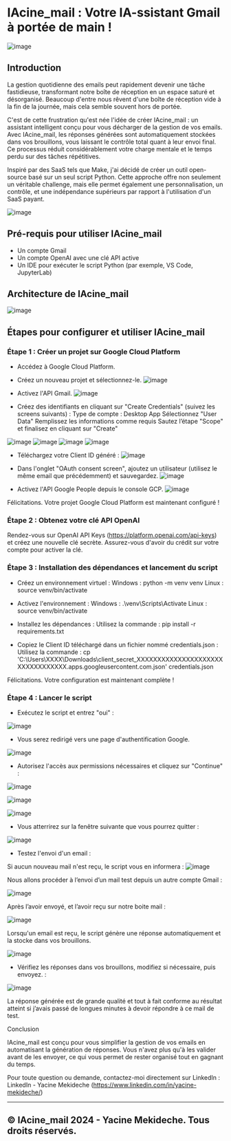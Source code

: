 # IAcine_mail : Votre IA-ssistant Gmail à portée de main !

![image](https://github.com/user-attachments/assets/8329e85e-9169-4bd5-9ae2-f99335ca1b1e)

## Introduction

La gestion quotidienne des emails peut rapidement devenir une tâche fastidieuse, transformant notre boîte de réception en un espace saturé et désorganisé. Beaucoup d'entre nous rêvent d'une boîte de réception vide à la fin de la journée, mais cela semble souvent hors de portée.

C'est de cette frustration qu'est née l'idée de créer IAcine_mail : un assistant intelligent conçu pour vous décharger de la gestion de vos emails. Avec IAcine_mail, les réponses générées sont automatiquement stockées dans vos brouillons, vous laissant le contrôle total quant à leur envoi final. Ce processus réduit considérablement votre charge mentale et le temps perdu sur des tâches répétitives.

Inspiré par des SaaS tels que Make, j'ai décidé de créer un outil open-source basé sur un seul script Python. Cette approche offre non seulement un véritable challenge, mais elle permet également une personnalisation, un contrôle, et une indépendance supérieurs par rapport à l'utilisation d'un SaaS payant.

![image](https://github.com/user-attachments/assets/0f85249b-79b8-42e3-98b3-d5f64ca59a24)


## Pré-requis pour utiliser IAcine_mail

- Un compte Gmail
- Un compte OpenAI avec une clé API active
- Un IDE pour exécuter le script Python (par exemple, VS Code, JupyterLab)

## Architecture de IAcine_mail

![image](https://github.com/user-attachments/assets/f131fec3-8db4-4a73-8942-9c6d23eed5ae)


## Étapes pour configurer et utiliser IAcine_mail

### Étape 1 : Créer un projet sur Google Cloud Platform

- Accédez à Google Cloud Platform.
- Créez un nouveau projet et sélectionnez-le.
![image](https://github.com/user-attachments/assets/e69ab587-a4d4-4ba6-8fcf-cff1cfeef3a4)

- Activez l'API Gmail.
![image](https://github.com/user-attachments/assets/187b6ccb-fa97-45eb-9f9a-3ff416acb687)

- Créez des identifiants en cliquant sur "Create Credentials" (suivez les screens suivants) :
    Type de compte : Desktop App
    Sélectionnez "User Data"
    Remplissez les informations comme requis
    Sautez l’étape "Scope" et finalisez en cliquant sur "Create"

![image](https://github.com/user-attachments/assets/931a77c3-7a2a-4488-8a6a-2a290af651da)
![image](https://github.com/user-attachments/assets/67d9b261-34cb-42c0-b935-dc77b081240d)
![image](https://github.com/user-attachments/assets/9d072af3-9296-4754-89bb-4536d5a22e87)
![image](https://github.com/user-attachments/assets/468c9f82-4599-4011-abac-6f11be882a96)

- Téléchargez votre Client ID généré :
![image](https://github.com/user-attachments/assets/2031e2e2-3fec-43cc-a86b-4ba8a4a7961d)


- Dans l'onglet "OAuth consent screen", ajoutez un utilisateur (utilisez le même email que précédemment) et sauvegardez.
![image](https://github.com/user-attachments/assets/c9944c65-c18b-4af1-a097-7e5c7c944146)

- Activez l'API Google People depuis le console GCP.
![image](https://github.com/user-attachments/assets/cd5f88fd-9991-4dca-a193-3692af6fad02)


Félicitations. Votre projet Google Cloud Platform est maintenant configuré !


### Étape 2 : Obtenez votre clé API OpenAI

Rendez-vous sur OpenAI API Keys (https://platform.openai.com/api-keys) et créez une nouvelle clé secrète. Assurez-vous d'avoir du crédit sur votre compte pour activer la clé.


### Étape 3 : Installation des dépendances et lancement du script

- Créez un environnement virtuel :
    Windows : python -m venv venv
    Linux : source venv/bin/activate
  
- Activez l'environnement :
        Windows : .\venv\Scripts\Activate
        Linux : source venv/bin/activate

- Installez les dépendances :
    Utilisez la commande : pip install -r requirements.txt

- Copiez le Client ID téléchargé dans un fichier nommé credentials.json :
    Utilisez la commande : cp 'C:\Users\XXXX\Downloads\client_secret_XXXXXXXXXXXXXXXXXXXXXXXXXXXXXXXXX.apps.googleusercontent.com.json' credentials.json


Félicitations. Votre configuration est maintenant complète !


### Étape 4 : Lancer le script

- Exécutez le script et entrez "oui" :

![image](https://github.com/user-attachments/assets/1e0052f6-95f6-4c33-b21d-049128a797c7)

- Vous serez redirigé vers une page d'authentification Google.
  
![image](https://github.com/user-attachments/assets/b5fdc971-177c-4019-af4b-d7b29a73c523)



- Autorisez l'accès aux permissions nécessaires et cliquez sur "Continue" :

![image](https://github.com/user-attachments/assets/2925b50b-9e44-4bec-a71a-6c19653c80c1)


![image](https://github.com/user-attachments/assets/8b689e3f-948f-4f51-b40f-4c46087d134f)

![image](https://github.com/user-attachments/assets/85f2d375-9a5d-400c-a198-76e3cc971e38)




- Vous atterrirez sur la fenêtre suivante que vous pourrez quitter : 

![image](https://github.com/user-attachments/assets/8689637b-4bae-42b1-a8f6-e0442ff73233)


- Testez l'envoi d'un email :


Si aucun nouveau mail n'est reçu, le script vous en informera :
![image](https://github.com/user-attachments/assets/9e2b6e0f-77ef-4064-9ff8-8bbb8b34e05c)


Nous allons procéder à l’envoi d’un mail test depuis un autre compte Gmail :

![image](https://github.com/user-attachments/assets/502c8de6-53f6-44c8-8ca1-54c342a1adfc)


Après l’avoir envoyé, et l’avoir reçu sur notre boite mail :

![image](https://github.com/user-attachments/assets/8f82b201-e20a-4dd4-9772-1d19d12a386b)



Lorsqu'un email est reçu, le script génère une réponse automatiquement et la stocke dans vos brouillons.

![image](https://github.com/user-attachments/assets/159db520-8b81-4dca-aa7e-9e4f2bda4d04)

- Vérifiez les réponses dans vos brouillons, modifiez si nécessaire, puis envoyez. :
  
![image](https://github.com/user-attachments/assets/e05978e8-96a1-4449-a863-5421f0ef5b94)

La réponse générée est de grande qualité et tout à fait conforme au résultat atteint si j’avais passé de longues minutes à devoir répondre à ce mail de test.



Conclusion

IAcine_mail est conçu pour vous simplifier la gestion de vos emails en automatisant la génération de réponses. Vous n'avez plus qu'à les valider avant de les envoyer, ce qui vous permet de rester organisé tout en gagnant du temps.

Pour toute question ou demande, contactez-moi directement sur LinkedIn :
LinkedIn - Yacine Mekideche (https://www.linkedin.com/in/yacine-mekideche/)



---------------------------------------------------------------------
© IAcine_mail 2024 - Yacine Mekideche. Tous droits réservés.
---------------------------------------------------------------------


